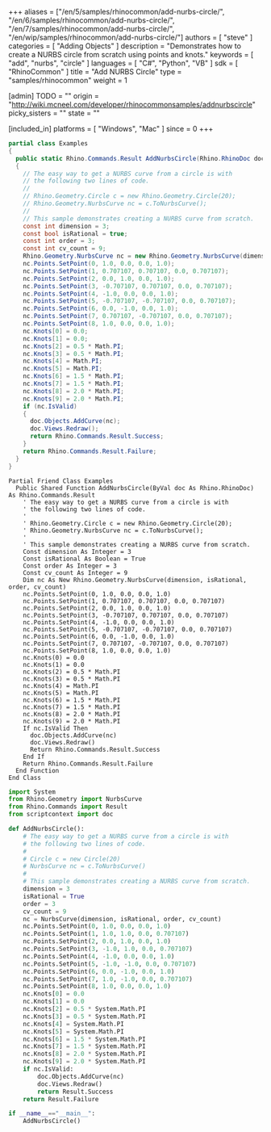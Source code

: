 +++
aliases = ["/en/5/samples/rhinocommon/add-nurbs-circle/", "/en/6/samples/rhinocommon/add-nurbs-circle/", "/en/7/samples/rhinocommon/add-nurbs-circle/", "/en/wip/samples/rhinocommon/add-nurbs-circle/"]
authors = [ "steve" ]
categories = [ "Adding Objects" ]
description = "Demonstrates how to create a NURBS circle from scratch using points and knots."
keywords = [ "add", "nurbs", "circle" ]
languages = [ "C#", "Python", "VB" ]
sdk = [ "RhinoCommon" ]
title = "Add NURBS Circle"
type = "samples/rhinocommon"
weight = 1

[admin]
TODO = ""
origin = "http://wiki.mcneel.com/developer/rhinocommonsamples/addnurbscircle"
picky_sisters = ""
state = ""

[included_in]
platforms = [ "Windows", "Mac" ]
since = 0
+++

<div class="codetab-content" id="cs">

```cs
partial class Examples
{
  public static Rhino.Commands.Result AddNurbsCircle(Rhino.RhinoDoc doc)
  {
    // The easy way to get a NURBS curve from a circle is with
    // the following two lines of code.
    //
    // Rhino.Geometry.Circle c = new Rhino.Geometry.Circle(20);
    // Rhino.Geometry.NurbsCurve nc = c.ToNurbsCurve();
    //
    // This sample demonstrates creating a NURBS curve from scratch.
    const int dimension = 3;
    const bool isRational = true;
    const int order = 3;
    const int cv_count = 9;
    Rhino.Geometry.NurbsCurve nc = new Rhino.Geometry.NurbsCurve(dimension, isRational, order, cv_count);
    nc.Points.SetPoint(0, 1.0, 0.0, 0.0, 1.0);
    nc.Points.SetPoint(1, 0.707107, 0.707107, 0.0, 0.707107);
    nc.Points.SetPoint(2, 0.0, 1.0, 0.0, 1.0);
    nc.Points.SetPoint(3, -0.707107, 0.707107, 0.0, 0.707107);
    nc.Points.SetPoint(4, -1.0, 0.0, 0.0, 1.0);
    nc.Points.SetPoint(5, -0.707107, -0.707107, 0.0, 0.707107);
    nc.Points.SetPoint(6, 0.0, -1.0, 0.0, 1.0);
    nc.Points.SetPoint(7, 0.707107, -0.707107, 0.0, 0.707107);
    nc.Points.SetPoint(8, 1.0, 0.0, 0.0, 1.0);
    nc.Knots[0] = 0.0;
    nc.Knots[1] = 0.0;
    nc.Knots[2] = 0.5 * Math.PI;
    nc.Knots[3] = 0.5 * Math.PI;
    nc.Knots[4] = Math.PI;
    nc.Knots[5] = Math.PI;
    nc.Knots[6] = 1.5 * Math.PI;
    nc.Knots[7] = 1.5 * Math.PI;
    nc.Knots[8] = 2.0 * Math.PI;
    nc.Knots[9] = 2.0 * Math.PI;
    if (nc.IsValid)
    {
      doc.Objects.AddCurve(nc);
      doc.Views.Redraw();
      return Rhino.Commands.Result.Success;
    }
    return Rhino.Commands.Result.Failure;
  }
}
```

</div>


<div class="codetab-content" id="vb">

```vbnet
Partial Friend Class Examples
  Public Shared Function AddNurbsCircle(ByVal doc As Rhino.RhinoDoc) As Rhino.Commands.Result
	' The easy way to get a NURBS curve from a circle is with
	' the following two lines of code.
	'
	' Rhino.Geometry.Circle c = new Rhino.Geometry.Circle(20);
	' Rhino.Geometry.NurbsCurve nc = c.ToNurbsCurve();
	'
	' This sample demonstrates creating a NURBS curve from scratch.
	Const dimension As Integer = 3
	Const isRational As Boolean = True
	Const order As Integer = 3
	Const cv_count As Integer = 9
	Dim nc As New Rhino.Geometry.NurbsCurve(dimension, isRational, order, cv_count)
	nc.Points.SetPoint(0, 1.0, 0.0, 0.0, 1.0)
	nc.Points.SetPoint(1, 0.707107, 0.707107, 0.0, 0.707107)
	nc.Points.SetPoint(2, 0.0, 1.0, 0.0, 1.0)
	nc.Points.SetPoint(3, -0.707107, 0.707107, 0.0, 0.707107)
	nc.Points.SetPoint(4, -1.0, 0.0, 0.0, 1.0)
	nc.Points.SetPoint(5, -0.707107, -0.707107, 0.0, 0.707107)
	nc.Points.SetPoint(6, 0.0, -1.0, 0.0, 1.0)
	nc.Points.SetPoint(7, 0.707107, -0.707107, 0.0, 0.707107)
	nc.Points.SetPoint(8, 1.0, 0.0, 0.0, 1.0)
	nc.Knots(0) = 0.0
	nc.Knots(1) = 0.0
	nc.Knots(2) = 0.5 * Math.PI
	nc.Knots(3) = 0.5 * Math.PI
	nc.Knots(4) = Math.PI
	nc.Knots(5) = Math.PI
	nc.Knots(6) = 1.5 * Math.PI
	nc.Knots(7) = 1.5 * Math.PI
	nc.Knots(8) = 2.0 * Math.PI
	nc.Knots(9) = 2.0 * Math.PI
	If nc.IsValid Then
	  doc.Objects.AddCurve(nc)
	  doc.Views.Redraw()
	  Return Rhino.Commands.Result.Success
	End If
	Return Rhino.Commands.Result.Failure
  End Function
End Class
```

</div>


<div class="codetab-content" id="py">

```python
import System
from Rhino.Geometry import NurbsCurve
from Rhino.Commands import Result
from scriptcontext import doc

def AddNurbsCircle():
    # The easy way to get a NURBS curve from a circle is with
    # the following two lines of code.
    #
    # Circle c = new Circle(20)
    # NurbsCurve nc = c.ToNurbsCurve()
    #
    # This sample demonstrates creating a NURBS curve from scratch.
    dimension = 3
    isRational = True
    order = 3
    cv_count = 9
    nc = NurbsCurve(dimension, isRational, order, cv_count)
    nc.Points.SetPoint(0, 1.0, 0.0, 0.0, 1.0)
    nc.Points.SetPoint(1, 1.0, 1.0, 0.0, 0.707107)
    nc.Points.SetPoint(2, 0.0, 1.0, 0.0, 1.0)
    nc.Points.SetPoint(3, -1.0, 1.0, 0.0, 0.707107)
    nc.Points.SetPoint(4, -1.0, 0.0, 0.0, 1.0)
    nc.Points.SetPoint(5, -1.0, -1.0, 0.0, 0.707107)
    nc.Points.SetPoint(6, 0.0, -1.0, 0.0, 1.0)
    nc.Points.SetPoint(7, 1.0, -1.0, 0.0, 0.707107)
    nc.Points.SetPoint(8, 1.0, 0.0, 0.0, 1.0)
    nc.Knots[0] = 0.0
    nc.Knots[1] = 0.0
    nc.Knots[2] = 0.5 * System.Math.PI
    nc.Knots[3] = 0.5 * System.Math.PI
    nc.Knots[4] = System.Math.PI
    nc.Knots[5] = System.Math.PI
    nc.Knots[6] = 1.5 * System.Math.PI
    nc.Knots[7] = 1.5 * System.Math.PI
    nc.Knots[8] = 2.0 * System.Math.PI
    nc.Knots[9] = 2.0 * System.Math.PI
    if nc.IsValid:
        doc.Objects.AddCurve(nc)
        doc.Views.Redraw()
        return Result.Success
    return Result.Failure

if __name__=="__main__":
    AddNurbsCircle()
```

</div>
